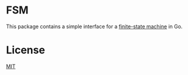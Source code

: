 # FSM

This package contains a simple interface for a [finite-state machine](https://en.wikipedia.org/wiki/Finite-state_machine) in Go.

# License

[MIT](LICENSE.md)
